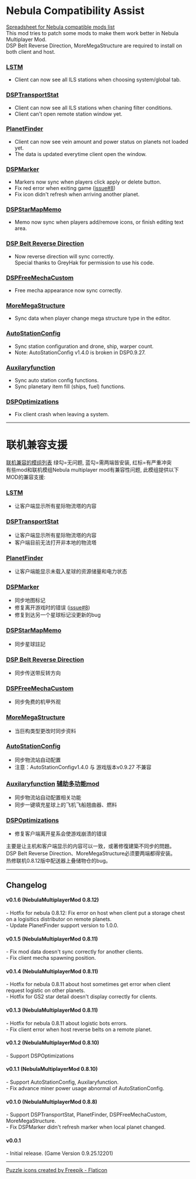 # Nebula Compatibility Assist

[Spreadsheet for Nebula compatible mods list](https://docs.google.com/spreadsheets/d/193h6sISVHSN_CX4N4XAm03pQYxNl-UfuN468o5ris1s)  
This mod tries to patch some mods to make them work better in Nebula Multiplayer Mod.  
DSP Belt Reverse Direction, MoreMegaStructure are required to install on both client and host.  

### [LSTM](https://dsp.thunderstore.io/package/hetima/LSTM/)
- Client can now see all ILS stations when choosing system/global tab.  

### [DSPTransportStat](https://dsp.thunderstore.io/package/IndexOutOfRange/DSPTransportStat/)
- Client can now see all ILS stations when chaning filter conditions.  
- Client can't open remote station window yet.  

### [PlanetFinder](https://dsp.thunderstore.io/package/hetima/PlanetFinder/)
- Client can now see vein amount and power status on planets not loaded yet. 
- The data is updated everytime client open the window.  

### [DSPMarker](https://dsp.thunderstore.io/package/appuns/DSPMarker/)
- Markers now sync when players click apply or delete button.  
- Fix red error when exiting game ([issue#8](https://github.com/appuns/DSPMarker/issues/8))   
- Fix icon didn't refresh when arriving another planet.  

### [DSPStarMapMemo](https://dsp.thunderstore.io/package/appuns/DSPStarMapMemo/)
- Memo now sync when players add/remove icons, or finish editing text area.  

### [DSP Belt Reverse Direction](https://dsp.thunderstore.io/package/GreyHak/DSP_Belt_Reverse_Direction/)
- Now reverse direction will sync correctly.  
  Special thanks to GreyHak for permission to use his code.  

### [DSPFreeMechaCustom](https://dsp.thunderstore.io/package/appuns/DSPFreeMechaCustom/)
- Free mecha appearance now sync correctly.  

### [MoreMegaStructure](https://dsp.thunderstore.io/package/jinxOAO/MoreMegaStructure/)
- Sync data when player change mega structure type in the editor.

### [AutoStationConfig](https://dsp.thunderstore.io/package/Pasukaru/AutoStationConfig/)
- Sync station configuration and drone, ship, warper count.   
- Note: AutoStationConfig v1.4.0 is broken in DSP0.9.27.  

### [Auxilaryfunction](https://dsp.thunderstore.io/package/blacksnipebiu/Auxilaryfunction/)
- Sync auto station config functions.  
- Sync planetary item fill (ships, fuel) functions.  

### [DSPOptimizations](https://dsp.thunderstore.io/package/Selsion/DSPOptimizations/)
- Fix client crash when leaving a system.  

----

# 联机兼容支援

[联机兼容的模组列表](https://docs.google.com/spreadsheets/d/193h6sISVHSN_CX4N4XAm03pQYxNl-UfuN468o5ris1s) 绿勾=无问题, 蓝勾=需两端皆安装, 红标=有严重冲突  
有些mod和联机模组Nebula multiplayer mod有兼容性问题, 此模组提供以下MOD的兼容支援: 

### [LSTM](https://dsp.thunderstore.io/package/hetima/LSTM/)
- 让客户端显示所有星际物流塔的内容  

### [DSPTransportStat](https://dsp.thunderstore.io/package/IndexOutOfRange/DSPTransportStat/)
- 让客户端显示所有星际物流塔的内容  
- 客户端目前无法打开非本地的物流塔  

### [PlanetFinder](https://dsp.thunderstore.io/package/hetima/PlanetFinder/)
- 让客户端能显示未载入星球的资源储量和电力状态  

### [DSPMarker](https://dsp.thunderstore.io/package/appuns/DSPMarker/)
- 同步地图标记  
- 修复离开游戏时的错误 ([issue#8](https://github.com/appuns/DSPMarker/issues/8))  
- 修复到达另一个星球标记没更新的bug  

### [DSPStarMapMemo](https://dsp.thunderstore.io/package/appuns/DSPStarMapMemo/)
- 同步星球註記  

### [DSP Belt Reverse Direction](https://dsp.thunderstore.io/package/GreyHak/DSP_Belt_Reverse_Direction/)
- 同步传送带反转方向
  
### [DSPFreeMechaCustom](https://dsp.thunderstore.io/package/appuns/DSPFreeMechaCustom/)
- 同步免费的机甲外观  

### [MoreMegaStructure](https://dsp.thunderstore.io/package/jinxOAO/MoreMegaStructure/)
- 当巨构类型更改时同步资料  

### [AutoStationConfig](https://dsp.thunderstore.io/package/Pasukaru/AutoStationConfig/)
- 同步物流站自动配置  
- 注意：AutoStationConfigv1.4.0 与 游戏版本v0.9.27 不兼容  

### [Auxilaryfunction](https://dsp.thunderstore.io/package/blacksnipebiu/Auxilaryfunction/) [辅助多功能mod](https://www.bilibili.com/video/BV1SS4y1X75n)
- 同步物流站自动配置相关功能  
- 同步一键填充星球上的飞机飞船翘曲器、燃料  

### [DSPOptimizations](https://dsp.thunderstore.io/package/Selsion/DSPOptimizations/)
- 修复客户端离开星系会使游戏崩溃的错误  

主要是让主机和客户端显示的内容可以一致，或著修復建築不同步的問題。  
DSP Belt Reverse Direction、MoreMegaStructure必须要两端都得安装。  
热修联机0.8.12版中配送器上叠储物仓的bug。  

----

## Changelog

#### v0.1.6 (NebulaMultiplayerMod 0.8.12)  
\- Hotfix for nebula 0.8.12: Fix error on host when client put a storage chest on a logisitics distributor on remote planets.  
\- Update PlanetFinder support version to 1.0.0.  

#### v0.1.5 (NebulaMultiplayerMod 0.8.11)  
\- Fix mod data doesn't sync correctly for another clients.  
\- Fix client mecha spawning position.  

#### v0.1.4 (NebulaMultiplayerMod 0.8.11)  
\- Hotfix for nebula 0.8.11 about host sometimes get error when client request logistic on other planets.  
\- Hotfix for GS2 star detail doesn't display correctly for clients.  

#### v0.1.3 (NebulaMultiplayerMod 0.8.11)
\- Hotfix for nebula 0.8.11 about logistic bots errors.  
\- Fix client error when host reverse belts on a remote planet.  

#### v0.1.2 (NebulaMultiplayerMod 0.8.10)
\- Support DSPOptimizations  

#### v0.1.1 (NebulaMultiplayerMod 0.8.10)
\- Support AutoStationConfig, Auxilaryfunction.  
\- Fix advance miner power usage abnormal of AutoStationConfig.   

#### v0.1.0 (NebulaMultiplayerMod 0.8.8)
\- Support DSPTransportStat, PlanetFinder, DSPFreeMechaCustom, MoreMegaStructure.  
\- Fix DSPMarker didn't refresh marker when local planet changed.  

#### v0.0.1  
\- Initial release. (Game Version 0.9.25.12201)

----

<a href="https://www.flaticon.com/free-icons/puzzle" title="puzzle icons">Puzzle icons created by Freepik - Flaticon</a>